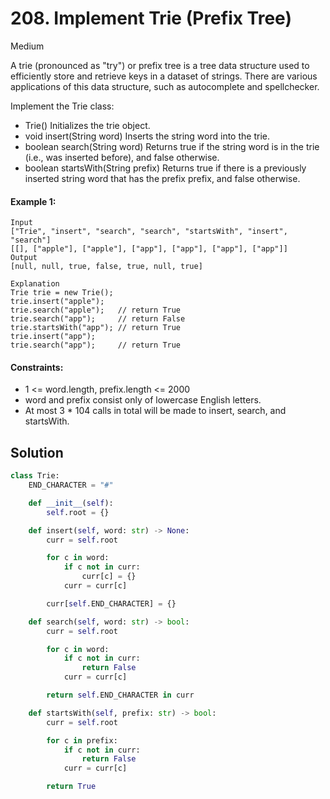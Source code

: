 # 208. Implement Trie (Prefix Tree)

Medium

A trie (pronounced as "try") or prefix tree is a tree data structure used to efficiently store and retrieve keys in a dataset of strings. There are various applications of this data structure, such as autocomplete and spellchecker.

Implement the Trie class:

- Trie() Initializes the trie object.
- void insert(String word) Inserts the string word into the trie.
- boolean search(String word) Returns true if the string word is in the trie (i.e., was inserted before), and false otherwise.
- boolean startsWith(String prefix) Returns true if there is a previously inserted string word that has the prefix prefix, and false otherwise.

#### Example 1:

```
Input
["Trie", "insert", "search", "search", "startsWith", "insert", "search"]
[[], ["apple"], ["apple"], ["app"], ["app"], ["app"], ["app"]]
Output
[null, null, true, false, true, null, true]

Explanation
Trie trie = new Trie();
trie.insert("apple");
trie.search("apple");   // return True
trie.search("app");     // return False
trie.startsWith("app"); // return True
trie.insert("app");
trie.search("app");     // return True
```

#### Constraints:

- 1 <= word.length, prefix.length <= 2000
- word and prefix consist only of lowercase English letters.
- At most 3 * 104 calls in total will be made to insert, search, and startsWith.

## Solution

```python
class Trie:
    END_CHARACTER = "#"

    def __init__(self):
        self.root = {}

    def insert(self, word: str) -> None:
        curr = self.root

        for c in word:
            if c not in curr:
                curr[c] = {}
            curr = curr[c]

        curr[self.END_CHARACTER] = {}

    def search(self, word: str) -> bool:
        curr = self.root

        for c in word:
            if c not in curr:
                return False
            curr = curr[c]

        return self.END_CHARACTER in curr

    def startsWith(self, prefix: str) -> bool:
        curr = self.root

        for c in prefix:
            if c not in curr:
                return False
            curr = curr[c]

        return True
```
